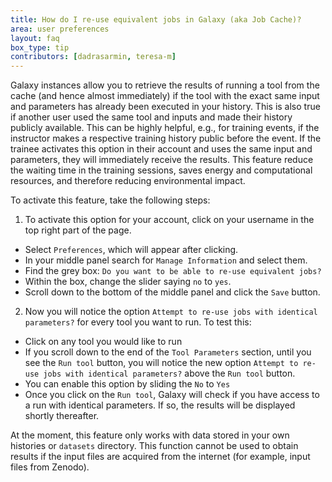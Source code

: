 ```yaml
---
title: How do I re-use equivalent jobs in Galaxy (aka Job Cache)?
area: user preferences
layout: faq
box_type: tip
contributors: [dadrasarmin, teresa-m]
---
```


Galaxy instances allow you to retrieve the results of running a tool from the cache (and hence almost immediately) if the tool with the exact same input and parameters has already been executed in your history. 
This is also true if another user used the same tool and inputs and made their history publicly available.
This can be highly helpful, e.g., for training events, if the instructor makes a respective training history public before the event. 
If the trainee activates this option in their account and uses the same input and parameters, they will immediately receive the results. This feature reduce the waiting time in the training sessions,
saves energy and computational resources, and therefore reducing environmental impact.

To activate this feature, take the following steps:

1. To activate this option for your account, click on your username in the top right part of the page.
- Select `Preferences`, which will appear after clicking.
- In your middle panel search for `Manage Information` and select them.
- Find the grey box: `Do you want to be able to re-use equivalent jobs?` 
- Within the box, change the slider saying `no` to `yes`.
- Scroll down to the bottom of the middle panel and click the `Save` button.
2. Now you will notice the option `Attempt to re-use jobs with identical parameters?` for every tool you want to run. To test this:
- Click on any tool you would like to run
- If you scroll down to the end of the  `Tool Parameters` section, until you see the `Run tool` button, you will notice the new option `Attempt to re-use jobs with identical parameters?` above the `Run tool` button.
- You can enable this option by sliding the `No` to `Yes`
 - Once you click on the `Run tool`, Galaxy will check if you have access to a run with identical parameters. If so, the results will be displayed shortly thereafter.

At the moment, this feature only works with data stored in your own histories or `datasets` directory.
This function cannot be used to obtain results if the input files are acquired from the internet (for example, input files from Zenodo).
